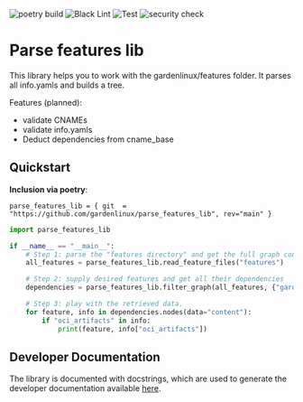 ![poetry build](https://github.com/gardenlinux/parse_features_lib/actions/workflows/build.yml/badge.svg)
![Black Lint](https://github.com/gardenlinux/parse_features_lib/actions/workflows/black.yml/badge.svg)
![Test](https://github.com/gardenlinux/parse_features_lib/actions/workflows/pytests.yml/badge.svg)
![security check](https://github.com/gardenlinux/parse_features_lib/actions/workflows/bandit.yml/badge.svg)

# Parse features lib
This library helps you to work with the gardenlinux/features folder. It parses all info.yamls and builds a tree.

Features (planned):
* validate CNAMEs
* validate info.yamls
* Deduct dependencies from cname_base

## Quickstart
**Inclusion via poetry**:

`parse_features_lib = { git  = "https://github.com/gardenlinux/parse_features_lib", rev="main" }`
```python
import parse_features_lib

if __name__ == "__main__":
    # Step 1: parse the "features directory" and get the full graph containing all features
    all_features = parse_features_lib.read_feature_files("features")

    # Step 2: supply desired features and get all their dependencies
    dependencies = parse_features_lib.filter_graph(all_features, {"gardener", "_prod", "server", "ociExample"})

    # Step 3: play with the retrieved data.
    for feature, info in dependencies.nodes(data="content"):
        if "oci_artifacts" in info:
            print(feature, info["oci_artifacts"])
```

## Developer Documentation
The library is documented with docstrings, which are used to generate the developer documentation available [here](https://gardenlinux.github.io/parse_features_lib/). 

